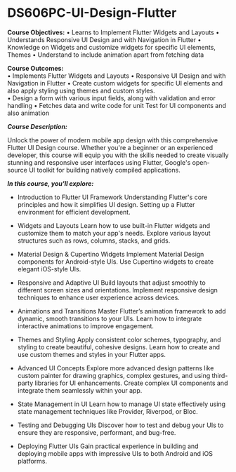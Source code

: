 # DS606PC-UI-Design-Flutter

****Course Objectives:**** 
•	Learns to Implement Flutter Widgets and Layouts
•	Understands Responsive UI Design and with Navigation in Flutter
•	Knowledge on Widgets and customize widgets for specific UI elements, Themes
•	Understand to include animation apart from fetching data

****Course Outcomes:****  
•	Implements Flutter Widgets and Layouts
•	Responsive UI Design and with Navigation in Flutter
•	Create custom widgets for specific UI elements and also apply styling using themes and custom styles.  
•	Design a form with various input fields, along with validation and error handling
•	Fetches data and write code for unit Test for UI components and also animation

***Course Description:***

Unlock the power of modern mobile app design with this comprehensive Flutter UI Design course. Whether you're a beginner or an experienced developer, this course will equip you with the skills needed to create visually stunning and responsive user interfaces using Flutter, Google's open-source UI toolkit for building natively compiled applications.

***In this course, you'll explore:***

- Introduction to Flutter UI Framework
Understanding Flutter's core principles and how it simplifies UI design. Setting up a Flutter environment for efficient development.

- Widgets and Layouts
Learn how to use built-in Flutter widgets and customize them to match your app's needs. Explore various layout structures such as rows, columns, stacks, and grids.

- Material Design & Cupertino Widgets
Implement Material Design components for Android-style UIs. Use Cupertino widgets to create elegant iOS-style UIs.

- Responsive and Adaptive UI
Build layouts that adjust smoothly to different screen sizes and orientations. Implement responsive design techniques to enhance user experience across devices.

- Animations and Transitions
Master Flutter’s animation framework to add dynamic, smooth transitions to your UIs. Learn how to integrate interactive animations to improve engagement.

- Themes and Styling
Apply consistent color schemes, typography, and styling to create beautiful, cohesive designs. Learn how to create and use custom themes and styles in your Flutter apps.

- Advanced UI Concepts
Explore more advanced design patterns like custom painter for drawing graphics, complex gestures, and using third-party libraries for UI enhancements. Create complex UI components and integrate them seamlessly within your app.

- State Management in UI
Learn how to manage UI state effectively using state management techniques like Provider, Riverpod, or Bloc.

- Testing and Debugging UIs
Discover how to test and debug your UIs to ensure they are responsive, performant, and bug-free.

- Deploying Flutter UIs
Gain practical experience in building and deploying mobile apps with impressive UIs to both Android and iOS platforms.
